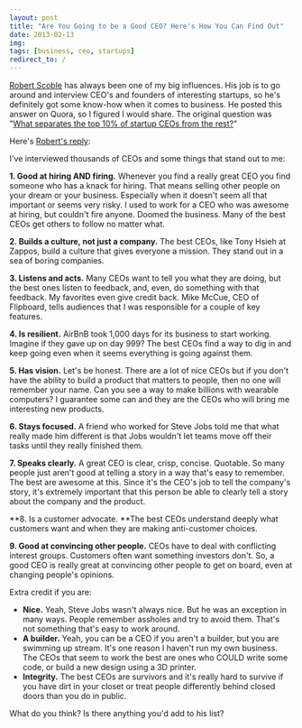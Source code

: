 ```yaml
---
layout: post
title: "Are You Going to be a Good CEO? Here's How You Can Find Out"
date: 2013-02-13
img: 
tags: [business, ceo, startups]
redirect_to: /
---
```

[Robert Scoble](http://scobleizer.com/) has always been one of my big influences. His job is to go around and interview CEO's and founders of interesting startups, so he's definitely got some know-how when it comes to business. He posted this answer on Quora, so I figured I would share. The original question was "[What separates the top 10% of startup CEOs from the rest?](http://www.quora.com/Startup-Founders-and-Entrepreneurs/What-separates-the-top-10-of-startup-CEOs-from-the-rest)"

Here's [Robert's reply](http://www.quora.com/Startup-Founders-and-Entrepreneurs/What-separates-the-top-10-of-startup-CEOs-from-the-rest/answer/Robert-Scoble-1):

I've interviewed thousands of CEOs and some things that stand out to me:

**1. Good at hiring AND firing.** Whenever you find a really great CEO you find someone who has a knack for hiring. That means selling other people on your dream or your business. Especially when it doesn't seem all that important or seems very risky. I used to work for a CEO who was awesome at hiring, but couldn't fire anyone. Doomed the business. Many of the best CEOs get others to follow no matter what.

**2. Builds a culture, not just a company.** The best CEOs, like Tony Hsieh at Zappos, build a culture that gives everyone a mission. They stand out in a sea of boring companies.

**3. Listens and acts.** Many CEOs want to tell you what they are doing, but the best ones listen to feedback, and, even, do something with that feedback. My favorites even give credit back. Mike McCue, CEO of Flipboard, tells audiences that I was responsible for a couple of key features.

**4. Is resilient.** AirBnB took 1,000 days for its business to start working. Imagine if they gave up on day 999? The best CEOs find a way to dig in and keep going even when it seems everything is going against them.

**5. Has vision.** Let's be honest. There are a lot of nice CEOs but if you don't have the ability to build a product that matters to people, then no one will remember your name. Can you see a way to make billions with wearable computers? I guarantee some can and they are the CEOs who will bring me interesting new products.

**6. Stays focused.** A friend who worked for Steve Jobs told me that what really made him different is that Jobs wouldn't let teams move off their tasks until they really finished them.

**7. Speaks clearly.** A great CEO is clear, crisp, concise. Quotable. So many people just aren't good at telling a story in a way that's easy to remember. The best are awesome at this. Since it's the CEO's job to tell the company's story, it's extremely important that this person be able to clearly tell a story about the company and the product.

**8. Is a customer advocate. **The best CEOs understand deeply what customers want and when they are making anti-customer choices.

**9. Good at convincing other people.** CEOs have to deal with conflicting interest groups. Customers often want something investors don't. So, a good CEO is really great at convincing other people to get on board, even at changing people's opinions.

Extra credit if you are:

* **Nice.** Yeah, Steve Jobs wasn't always nice. But he was an exception in many ways. People remember assholes and try to avoid them. That's not something that's easy to work around.
* **A builder.** Yeah, you can be a CEO if you aren't a builder, but you are swimming up stream. It's one reason I haven't run my own business. The CEOs that seem to work the best are ones who COULD write some code, or build a new design using a 3D printer.
* **Integrity.** The best CEOs are survivors and it's really hard to survive if you have dirt in your closet or treat people differently behind closed doors than you do in public.

What do you think? Is there anything you'd add to his list?
